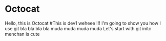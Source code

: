 # Octocat
Hello, this is Octocat #This is dev1 weheee !!!
I'm going to show you how I use git bla bla bla bla muda muda muda muda
Let's start with git initc menchan is cute
